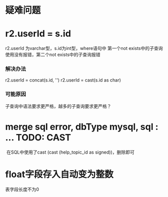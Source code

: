 # 疑难问题

# r2.userId = s.id

r2.userId 为varchar型，s.id为int型，where语句中 第一个not exists中的子查询使用没有报错，第二个not exists中的子查询报错

### 解决办法

r2.userId = concat(s.id, '')
r2.userId = cast(s.id as char)

### 可能原因

子查询中语法要求更严格，越多的子查询要求更严格？



# merge sql error, dbType mysql, sql : ... TODO: CAST

​	在SQL中使用了cast (cast (help_topic_id as signed))，删除即可



# float字段存入自动变为整数

表字段长度不为0